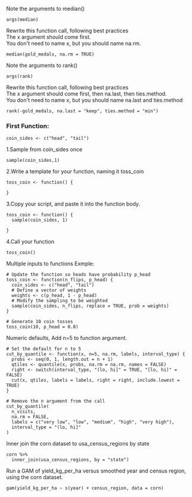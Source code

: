 Note the arguments to median()
```
args(median)
```
Rewrite this function call, following best practices
<br>The x argument should come first.
<br>You don't need to name x, but you should name na.rm.
```
median(gold_medals, na.rm = TRUE)
```

Note the arguments to rank()
```
args(rank)
```
Rewrite this function call, following best practices
<br>The x argument should come first, then na.last, then ties.method.
<br>You don't need to name x, but you should name na.last and ties.method
```
rank(-gold_medals, na.last = "keep", ties.method = "min")
```
### First Function:
```
coin_sides <- c("head", "tail")
```
1.Sample from coin_sides once
```
sample(coin_sides,1)
```

2.Write a template for your function, naming it toss_coin
```
toss_coin <- function() {
  
}
```
3.Copy your script, and paste it into the function body.
```
toss_coin <- function() {
  sample(coin_sides, 1)
  
}
```
4.Call your function
```
toss_coin()
```
Multiple inputs to functions Exmple:
```
# Update the function so heads have probability p_head
toss_coin <- function(n_flips, p_head) {
  coin_sides <- c("head", "tail")
  # Define a vector of weights
  weights <- c(p_head, 1 - p_head)
  # Modify the sampling to be weighted 
  sample(coin_sides, n_flips, replace = TRUE, prob = weights)
}

# Generate 10 coin tosses
toss_coin(10, p_head = 0.8)
```
Numeric defaults, Add n=5 to function argument.
```
# Set the default for n to 5
cut_by_quantile <- function(x, n=5, na.rm, labels, interval_type) {
  probs <- seq(0, 1, length.out = n + 1)
  qtiles <- quantile(x, probs, na.rm = na.rm, names = FALSE)
  right <- switch(interval_type, "(lo, hi]" = TRUE, "[lo, hi)" = FALSE)
  cut(x, qtiles, labels = labels, right = right, include.lowest = TRUE)
}

# Remove the n argument from the call
cut_by_quantile(
  n_visits, 
  na.rm = FALSE, 
  labels = c("very low", "low", "medium", "high", "very high"),
  interval_type = "(lo, hi]"
)
```
Inner join the corn dataset to usa_census_regions by state
```
corn %>%
  inner_join(usa_census_regions, by = "state")
```
Run a GAM of yield_kg_per_ha versus smoothed year and census region, using the corn dataset.
```
gam(yield_kg_per_ha ~ s(year) + census_region, data = corn)
```
